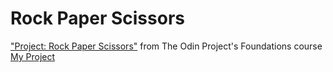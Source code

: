 # Rock Paper Scissors

["Project: Rock Paper Scissors"](https://www.theodinproject.com/lessons/foundations-rock-paper-scissors) from The Odin Project's Foundations course
[My Project](https://svalls2023.github.io/Rock-Paper-Scissors-JS/)
